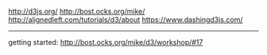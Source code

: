 http://d3js.org/
http://bost.ocks.org/mike/
http://alignedleft.com/tutorials/d3/about
https://www.dashingd3js.com/

****

getting started: http://bost.ocks.org/mike/d3/workshop/#17

